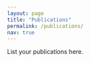 ```yaml
---
layout: page
title: "Publications"
permalink: /publications/
nav: true
---
```


List your publications here.
